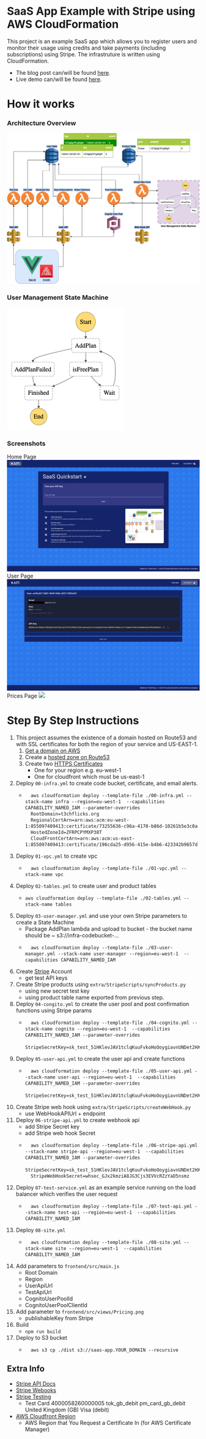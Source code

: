 # SaaS App Example with Stripe using AWS CloudFormation
This project is an example SaaS app which allows you to register users and monitor their usage using credits and take payments (including subscriptions) using Stripe. 
The infrastruture is written using CloudFormation.
* The blog post can/will be found [here](https://medium.com/@t3chflicks).
* Live demo can/will be found [here](https://saas-app.t3chflicks.org).



# How it works
### Architecture Overview
![architecture](./extra/images/architecture.png)

### User Management State Machine
![](./extra/images/stepfunctions_graph.png)

### Screenshots
Home Page
![](./extra/images/home_page.png)
User Page
![](./extra/images/user_page.png)
Prices Page
![](./extra/images/prices_page.png)

# Step By Step Instructions
1. This project assumes the existence of a domain hosted on Route53 and with SSL certificates for both the region of your service and US-EAST-1.
    1. [Get a domain on AWS](https://aws.amazon.com/getting-started/hands-on/get-a-domain/) 
    1. Create a [hosted zone on Route53](https://docs.aws.amazon.com/Route53/latest/DeveloperGuide/CreatingHostedZone.html)
    1. Create two [HTTPS Certificates](https://aws.amazon.com/certificate-manager/)
        * One for your region e.g. eu-west-1
        * One for cloudfront which must be us-east-1
1. Deploy `00-infra.yml` to create code bucket, certificate, and email alerts.
    * ```
        aws cloudformation deploy --template-file ./00-infra.yml --stack-name infra --region=eu-west-1  --capabilities CAPABILITY_NAMED_IAM --parameter-overrides 
        RootDomain=t3chflicks.org 
        RegionalCertArn=arn:aws:acm:eu-west-1:855097409413:certificate/73255636-c96a-4170-b86d-10261b5e3c0a 
        HostedZoneId=ZFRPCPYMXP38T 
        CloudFrontCertArn=arn:aws:acm:us-east-1:855097409413:certificate/196cda25-d956-415e-b4b6-423342b9657d
        ```
1. Deploy `01-vpc.yml` to create vpc
    * ```
        aws cloudformation deploy --template-file ./01-vpc.yml --stack-name vpc
      ```
1. Deploy `02-tables.yml` to create user and product tables
    *   ```
        aws cloudformation deploy --template-file ./02-tables.yml --stack-name tables
        ```
1. Deploy `03-user-manager.yml` and  use your own Stripe parameters to create a State Machine
    * Package AddPlan lambda and upload to bucket - the bucket name should be ~ s3://infra-codebucket-...
    * ```
        aws cloudformation deploy --template-file ./03-user-manager.yml --stack-name user-manager --region=eu-west-1  --capabilities CAPABILITY_NAMED_IAM
      ```
1. Create [Stripe](https://stripe.com) Account
    * get test API keys
1. Create Stripe products using `extra/StripeScripts/syncProducts.py`
    * using new secret test key
    * using product table name exported from previous step.
1. Deploy `04-congito.yml` to create the user pool and post confirmation functions using Stripe params
    * ```
        aws cloudformation deploy --template-file ./04-cognito.yml --stack-name cognito --region=eu-west-1  --capabilities CAPABILITY_NAMED_IAM --parameter-overrides 
        StripeSecretKey=sk_test_51HKlevJAV1tclqKuuFvkoHoOoygiavnUNDet2HXnyXd2bsNVCzvxkW2bNAA8HivobXs5idcpa5VCzK0b90wub2h100rsOtHlun
      ```
1. Deploy `05-user-api.yml` to create the user api and create functions 
    * ```
        aws cloudformation deploy --template-file ./05-user-api.yml --stack-name user-api --region=eu-west-1  --capabilities CAPABILITY_NAMED_IAM --parameter-overrides 
        StripeSecretKey=sk_test_51HKlevJAV1tclqKuuFvkoHoOoygiavnUNDet2HXnyXd2bsNVCzvxkW2bNAA8HivobXs5idcpa5VCzK0b90wub2h100rsOtHlun
      ```
1. Create Stripe web hook using `extra/StripeScripts/createWebHook.py`
    * use WebHookAPIUrl + endpoint 
1. Deploy `06-stripe-api.yml` to create webhook api 
    * add Stripe Secret key 
    * add Stripe web hook Secret
    * ```
        aws cloudformation deploy --template-file ./06-stripe-api.yml --stack-name stripe-api --region=eu-west-1  --capabilities CAPABILITY_NAMED_IAM --parameter-overrides 
        StripeSecretKey=sk_test_51HKlevJAV1tclqKuuFvkoHoOoygiavnUNDet2HXnyXd2bsNVCzvxkW2bNAA8HivobXs5idcpa5VCzK0b90wub2h100rsOtHlun  
        StripeWebHookSecret=whsec_GJx2kmziA8JG3Cjs3EVVcRZzYaD5nsmz
      ```
1. Deploy `07-test-service.yml` as an example service running on the load balancer which verifies the user request
    * ```
        aws cloudformation deploy --template-file ./07-test-api.yml --stack-name test-api --region=eu-west-1  --capabilities CAPABILITY_NAMED_IAM
      ```
1. Deploy `08-site.yml` 
    * ```
        aws cloudformation deploy --template-file ./08-site.yml --stack-name site --region=eu-west-1  --capabilities CAPABILITY_NAMED_IAM      
      ```
1. Add parameters to `frontend/src/main.js`
    * Root Domain
    * Region
    * UserApiUrl
    * TestApiUrl
    * CognitoUserPoolId
    * CognitoUserPoolClientId
1. Add parameter to `frontend/src/views/Pricing.png`
    * publishableKey from Stripe
1. Build
    * `npm run build`
1. Deploy to S3 bucket
    * ```
        aws s3 cp ./dist s3://saas-app.YOUR_DOMAIN --recursive
      ```

## Extra Info 
* [Stripe API Docs](https://stripe.com/docs/api)
* [Stripe Webooks](https://stripe.com/docs/webhooks/build)
* [Stripe Testing](https://stripe.com/docs/testing)
    * Test Card 4000058260000005	tok_gb_debit	pm_card_gb_debit	United Kingdom (GB)	Visa (debit)
* [AWS Cloudfront Region](https://docs.aws.amazon.com/AmazonCloudFront/latest/DeveloperGuide/cnames-and-https-requirements.html)
    * AWS Region that You Request a Certificate In (for AWS Certificate Manager)
